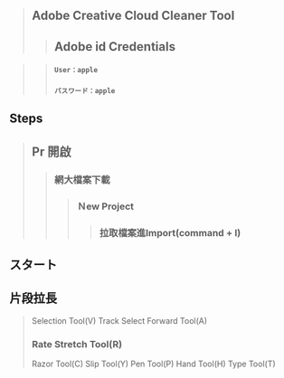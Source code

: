 >## Adobe Creative Cloud Cleaner Tool
>> ## Adobe id Credentials

>> #### `User：apple`
>> #### `パスワード：apple`

## Steps
> ##  Pr 開啟
>>### 網大檔案下載
>>>### Ｎew Project
>>>>### 拉取檔案進Import(command + I)
## スタート
>
>>
>>>
>>>>
## 片段拉長
> Selection Tool(V)
> Track Select Forward Tool(A)
> ### Rate Stretch Tool(R)
> Razor Tool(C)
> Slip Tool(Y)
> Pen Tool(P)
> Hand Tool(H)
> Type Tool(T)
